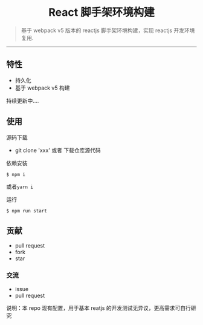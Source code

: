 <h1 align='center'>React 脚手架环境构建</h1>

> 基于 webpack v5 版本的 reactjs 脚手架环境构建，实现 reactjs 开发环境复用.

---

## 特性

- 持久化
- 基于 webpack v5 构建

持续更新中....

## 使用

源码下载

- git clone 'xxx' 或者 下载仓库源代码

依赖安装

```base
$ npm i
```

或者`yarn i`

运行

```base
$ npm run start
```

## 贡献

- pull request
- fork
- star

### 交流

- issue
- pull request

说明：本 repo 现有配置，用于基本 reatjs 的开发测试无异议，更高需求可自行研究
